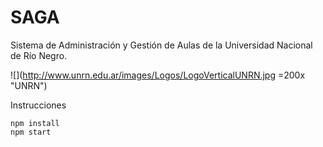 # SAGA
Sistema de Administración y Gestión de Aulas de la Universidad Nacional de Río Negro.

![](http://www.unrn.edu.ar/images/Logos/LogoVerticalUNRN.jpg =200x "UNRN")

Instrucciones

```
npm install
npm start
```
